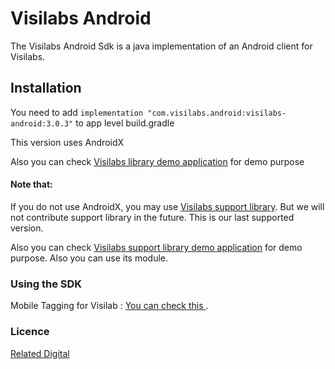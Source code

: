 # Visilabs Android

The Visilabs Android Sdk is a java implementation of an Android client for Visilabs.

## Installation

You need to add  ``` implementation "com.visilabs.android:visilabs-android:3.0.3" ``` to app level build.gradle 

This version uses AndroidX

Also you can check  [Visilabs library demo application](https://github.com/relateddigital/visilabs-android-sdk/releases/tag/3.0.3) for demo purpose

#### Note that: 

If you do not use AndroidX, you may use  [Visilabs support library](https://github.com/relateddigital/visilabs-android-sdk/releases/tag/3.0.3-module-supportlibrary). But we will not contribute support library in the future. This is our last supported version. 

Also you can check  [Visilabs support library demo application](https://github.com/relateddigital/visilabs-android-sdk/releases/tag/3.0.3-supportlib) for demo purpose. Also you can use its module. 


### Using the SDK

Mobile Tagging for Visilab :  [You can check this ](https://docs.relateddigital.com/display/KB/Android+-+API+Setup). 

### Licence


 [Related Digital ](https://www.relateddigital.com/)
